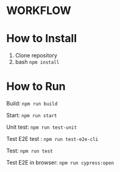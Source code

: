 <h1>WORKFLOW</h1>

# How to Install

  1. Clone repository
  2. bash `npm install`


# How to Run


Build: `npm run build`

Start: `npm run start`

Unit test: `npm run test-unit`

Test E2E test : `npm run test-e2e-cli`

Test: `npm run test`

Test E2E in browser: `npm run cypress:open`

 

